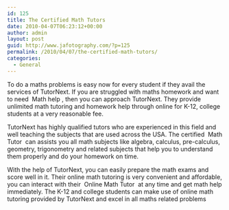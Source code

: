 ```yaml
---
id: 125
title: The Certified Math Tutors
date: 2010-04-07T06:23:12+00:00
author: admin
layout: post
guid: http://www.jafotography.com/?p=125
permalink: /2010/04/07/the-certified-math-tutors/
categories:
  - General
---
```

To do a maths problems is easy now for every student if they avail the services of TutorNext. If you are struggled with maths homework and want to need &nbsp;Math help&nbsp;, then you can approach TutorNext. They provide unlimited math tutoring and homework help through online for K-12, college students at a very reasonable fee.

TutorNext has highly qualified tutors who are experienced in this field and well teaching the subjects that are used across the USA. The certified &nbsp;Math Tutor&nbsp; can assists you all math subjects like algebra, calculus, pre-calculus, geometry, trigonometry and related subjects that help you to understand them properly and do your homework on time.

With the help of TutorNext, you can easily prepare the math exams and score well in it. Their online math tutoring is very convenient and affordable, you can interact with their &nbsp;Online Math Tutor&nbsp; at any time and get math help immediately. The K-12 and college students can make use of online math tutoring provided by TutorNext and excel in all maths related problems